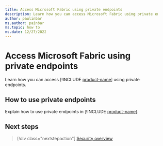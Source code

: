 ```yaml
---
title: Access Microsoft Fabric using private endpoints
description: Learn how you can access Microsoft Fabric using private endpoints.
author: paulinbar
ms.author: painbar
ms.topic: how to
ms.date: 12/27/2022
---
```


# Access Microsoft Fabric using private endpoints

Learn how you can access [!INCLUDE [product-name](../includes/product-name.md)] using private endpoints.

## How to use private endpoints

Explain how to use private endpoints in [!INCLUDE [product-name](../includes/product-name.md)].

## Next steps

>[!div class="nextstepaction"]
>[Security overview](security-overview.md)
